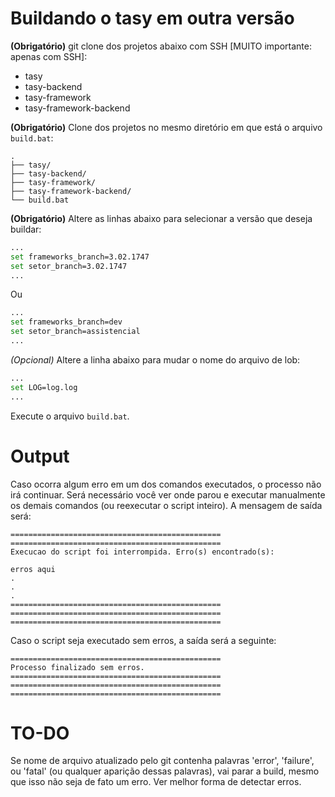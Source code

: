 # Buildando o tasy em outra versão


**(Obrigatório)** git clone dos projetos abaixo com SSH [MUITO importante: apenas com SSH]:
  - tasy
  - tasy-backend
  - tasy-framework
  - tasy-framework-backend
  
**(Obrigatório)** Clone dos projetos no mesmo diretório em que está o arquivo ```build.bat```:

    .
    ├── tasy/
    ├── tasy-backend/
    ├── tasy-framework/
    ├── tasy-framework-backend/
    └── build.bat



**(Obrigatório)** Altere as linhas abaixo para selecionar a versão que deseja buildar:
```sh
...
set frameworks_branch=3.02.1747
set setor_branch=3.02.1747
...
```

Ou 

```sh
...
set frameworks_branch=dev
set setor_branch=assistencial
...
```

*(Opcional)* Altere a linha abaixo para mudar o nome do arquivo de lob:

```sh
...
set LOG=log.log
...
```

Execute o arquivo ```build.bat```. 

# Output
Caso ocorra algum erro em um dos comandos executados, o processo não irá continuar. Será necessário você ver onde parou e executar manualmente os demais comandos (ou reexecutar o script inteiro). A mensagem de saída será:
```
===============================================
===============================================
Execucao do script foi interrompida. Erro(s) encontrado(s):

erros aqui
.
.
.
===============================================
===============================================
===============================================
```

Caso o script seja executado sem erros, a saída será a seguinte:
```
===============================================
Processo finalizado sem erros.
===============================================
===============================================
===============================================
```

# TO-DO
Se nome de arquivo atualizado pelo git contenha palavras 'error', 'failure', ou 'fatal' (ou qualquer aparição dessas palavras), vai parar a build, mesmo que isso não seja de fato um erro. Ver melhor forma de detectar erros.
